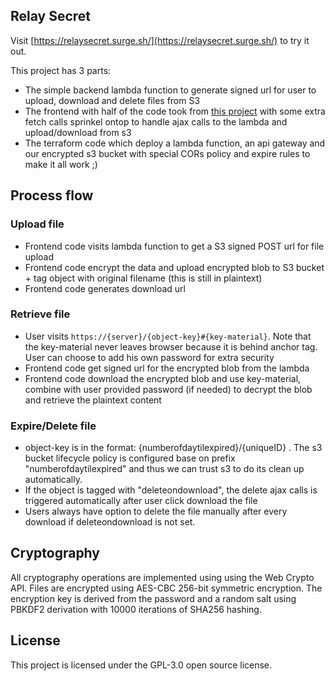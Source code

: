 ## Relay Secret

Visit [https://relaysecret.surge.sh/](https://relaysecret.surge.sh/) to try it out.

This project has 3 parts:

 - The simple backend lambda function to generate signed url for user to upload, download and delete files from S3 
 - The frontend with half of the code took from [this project](https://github.com/meixler/web-browser-based-file-encryption-decryption/blob/master/web-browser-based-file-encryption-decryption.html) with some extra fetch calls sprinkel ontop to handle ajax calls to the lambda and upload/download from s3
 - The terraform code which deploy a lambda function, an api gateway and our encrypted s3 bucket with special CORs policy and expire rules to make it all work ;)

## Process flow

### Upload file

 - Frontend code visits lambda function to get a S3 signed POST url for file upload
 - Frontend code encrypt the data and upload encrypted blob to S3 bucket + tag object with original filename (this is still in plaintext)
 - Frontend code generates download url

### Retrieve file

 - User visits `https://{server}/{object-key}#{key-material}`. Note that the key-material never leaves browser because it is behind anchor tag. User can choose to add his own password for extra security
 - Frontend code get signed url for the encrypted blob from the lambda
 - Frontend code download the encrypted blob and use key-material, combine with user provided password (if needed) to decrypt the blob and retrieve the plaintext content

### Expire/Delete file

 - object-key is in the format: {numberofdaytilexpired}/{uniqueID} . The s3 bucket lifecycle policy is configured base on prefix "numberofdaytilexpired" and thus we can trust s3 to do its clean up automatically.
 - If the object is tagged with "deleteondownload", the delete ajax calls is triggered automatically after user click download the file
 - Users always have option to delete the file manually after every download if deleteondownload is not set.


## Cryptography

All cryptography operations are implemented using using the Web Crypto API. Files are encrypted using AES-CBC 256-bit symmetric encryption. The encryption key is derived from the password and a random salt using PBKDF2 derivation with 10000 iterations of SHA256 hashing.


## License
This project is licensed under the GPL-3.0 open source license.


